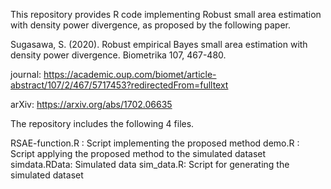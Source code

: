 This repository provides R code implementing Robust small area estimation with density power divergence, as proposed by the following paper.

Sugasawa, S. (2020).  Robust empirical Bayes small area estimation with density power divergence. Biometrika 107, 467-480. 

journal: https://academic.oup.com/biomet/article-abstract/107/2/467/5717453?redirectedFrom=fulltext

arXiv: https://arxiv.org/abs/1702.06635

The repository includes the following 4 files.

RSAE-function.R : Script implementing the proposed method
demo.R : Script applying the proposed method to the simulated dataset
simdata.RData: Simulated data
sim_data.R: Script for generating the simulated dataset
